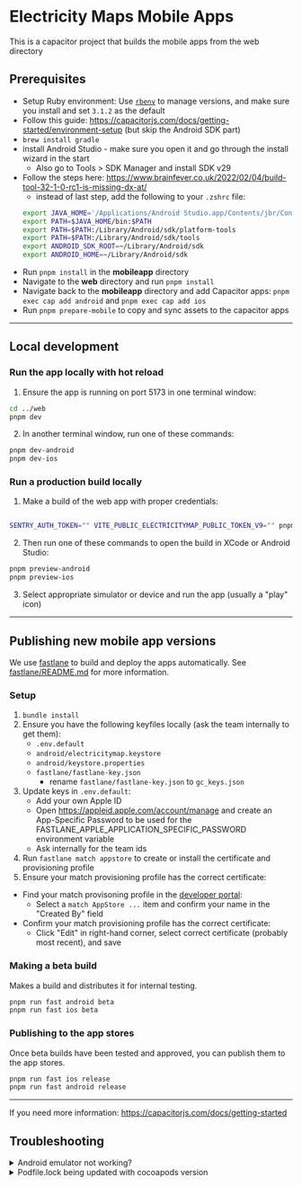 # Electricity Maps Mobile Apps

This is a capacitor project that builds the mobile apps from the web directory

## Prerequisites

- Setup Ruby environment: Use [`rbenv`](https://github.com/rbenv/rbenv) to manage versions, and make sure you install and set `3.1.2` as the default
- Follow this guide: https://capacitorjs.com/docs/getting-started/environment-setup (but skip the Android SDK part)
- `brew install gradle`
- install Android Studio - make sure you open it and go through the install wizard in the start
  - Also go to Tools > SDK Manager and install SDK v29
- Follow the steps here: https://www.brainfever.co.uk/2022/02/04/build-tool-32-1-0-rc1-is-missing-dx-at/
  - instead of last step, add the following to your `.zshrc` file:
  ```bash
  export JAVA_HOME='/Applications/Android Studio.app/Contents/jbr/Contents/Home'
  export PATH=$JAVA_HOME/bin:$PATH
  export PATH=$PATH:/Library/Android/sdk/platform-tools
  export PATH=$PATH:/Library/Android/sdk/tools
  export ANDROID_SDK_ROOT=~/Library/Android/sdk
  export ANDROID_HOME=~/Library/Android/sdk
  ```
- Run `pnpm install` in the **mobileapp** directory
- Navigate to the **web** directory and run `pnpm install`
- Navigate back to the **mobileapp** directory and add Capacitor apps: `pnpm exec cap add android` and `pnpm exec cap add ios`
- Run `pnpm prepare-mobile` to copy and sync assets to the capacitor apps

---

## Local development

### Run the app locally with hot reload

1. Ensure the app is running on port 5173 in one terminal window:

```bash
cd ../web
pnpm dev
```

2. In another terminal window, run one of these commands:

```bash
pnpm dev-android
pnpm dev-ios
```

### Run a production build locally

1. Make a build of the web app with proper credentials:

```bash

SENTRY_AUTH_TOKEN="" VITE_PUBLIC_ELECTRICITYMAP_PUBLIC_TOKEN_V9="" pnpm run build-web
```

2. Then run one of these commands to open the build in XCode or Android Studio:

```bash
pnpm preview-android
pnpm preview-ios
```

3. Select appropriate simulator or device and run the app (usually a "play" icon)

---

## Publishing new mobile app versions

We use [fastlane](https://fastlane.tools/) to build and deploy the apps automatically.
See [fastlane/README.md](./fastlane/README.md) for more information.

### Setup

1. `bundle install`
2. Ensure you have the following keyfiles locally (ask the team internally to get them):
   - `.env.default`
   - `android/electricitymap.keystore`
   - `android/keystore.properties`
   - `fastlane/fastlane-key.json`
     - rename `fastlane/fastlane-key.json` to `gc_keys.json`
3. Update keys in `.env.default`:
   - Add your own Apple ID
   - Open https://appleid.apple.com/account/manage and create an App-Specific Password to be used for the FASTLANE_APPLE_APPLICATION_SPECIFIC_PASSWORD environment variable
   - Ask internally for the team ids
4. Run `fastlane match appstore` to create or install the certificate and provisioning profile
5. Ensure your match provisioning profile has the correct certificate:

- Find your match provisoning profile in the [developer portal](https://developer.apple.com/account/resources/profiles/list):
  - Select a `match AppStore ...` item and confirm your name in the "Created By" field
- Confirm your match provisioning profile has the correct certificate:
  - Click "Edit" in right-hand corner, select correct certificate (probably most recent), and save

### Making a beta build

Makes a build and distributes it for internal testing.

```bash
pnpm run fast android beta
pnpm run fast ios beta
```

### Publishing to the app stores

Once beta builds have been tested and approved, you can publish them to the app stores.

```bash
pnpm run fast ios release
pnpm run fast android release
```

---

If you need more information:
https://capacitorjs.com/docs/getting-started

## Troubleshooting

<details>
  <summary>Android emulator not working?</summary>

Android studio will need a virtual device, shown here in the Android Studio opening screen:
![](./VDM.png)

If you get XCode error "Command PhaseScriptExecution failed with a nonzero exit code"
Then in Pods-Electricity Maps-frameworks.sh
Replace:
`source="$(readlink "${source}")"`
With:
`source="$(readlink -f "${source}")"`

</details>

<details>
  <summary>Podfile.lock being updated with cocoapods version</summary>

Install latest version of cocoapods with `gem install cocoapods`. If your version is higher, please test and commit the new change.

